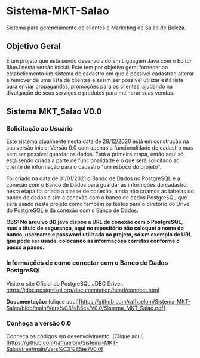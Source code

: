 # Sistema-MKT-Salao
Sistema para gerenciamento de clientes e Marketing de Salão de Beleza.

## Objetivo Geral
É um projeto que está sendo desenvolvido em Liguagem Java com o Editor BlueJ nesta versão inicial. 
Este tem por objetivo geral fornecer ao estabelicmento um sistema de cadastro em que é possível cadastrar, alterar e 
remover de uma lista de clientes e assim ser possível utilizar está lista para enviar propagandas, promoções para os 
clientes, ajudando na divulgação de seus serviços e produtos para melhorar suas vendas.

## Sistema MKT_Salao V0.0
### Solicitação ao Usuário
Este sistema atualmente nesta data de 28/12/2020 está em construção na sua versão inicial Versão 0.0 com apenas a 
funcionalidade de cadastro mas sem ser possível guardar os dados. Está a primeira etapa, então aqui só está sendo 
criada a parte de funcionalidade e o que será solicitado ao cliente de informação para o cadastro "um esboço do projeto".

Foi criado na data de 01/01/2021 o Bando de Dados no PostgreSQL e a conexão com o Banco de Dados para guardar as informções do cadastro, nesta etapa foi criada a classe de conexão, ainda não criamos as tabelas do banco de dados e sim a conexão com o banco de dados PostgreSQL que será usado neste projeto como também os testes para o diretório do Drive do PostgreSQL e da conexão com o Banco de Dados.

**OBS: No arquivo BD.java dispõe a URL de conexão com o PostgreSQL, mas a título de segurança, aqui no repositório não coloquei o nome do banco, username e password utilizada no projeto, só um exemplo de URL que pode ser usada, colocando as informações corretas conforme o passo a passo.**

### Informações de como conectar com o Banco de Dados PostgreSQL
Visite o site Oficial do PostgreSQL JDBC Driver.
https://jdbc.postgresql.org/documentation/head/connect.html

**Documentação:** (clique aqui)[https://github.com/rafhaelom/Sistema-MKT-Salao/blob/main/Vers%C3%B5es/V0.0/Sistema_MKT_Salao.pdf]

### Conheça a versão 0.0
Conheça os códigos em desenvolvimento: (Clique aqui)[https://github.com/rafhaelom/Sistema-MKT-Salao/tree/main/Vers%C3%B5es/V0.0]
